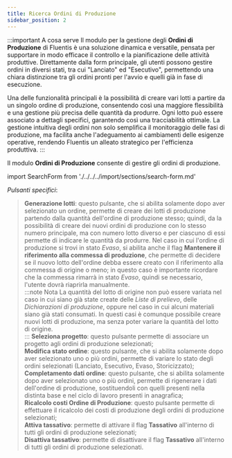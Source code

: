 ```yaml
---
title: Ricerca Ordini di Produzione
sidebar_position: 2
---
```


:::important A cosa serve
Il modulo per la gestione degli **Ordini di Produzione** di Fluentis è una soluzione dinamica e versatile, pensata per supportare in modo efficace il controllo e la pianificazione delle attività produttive. Direttamente dalla form principale, gli utenti possono gestire ordini in diversi stati, tra cui "Lanciato" ed "Esecutivo", permettendo una chiara distinzione tra gli ordini pronti per l'avvio e quelli già in fase di esecuzione.

Una delle funzionalità principali è la possibilità di creare vari lotti a partire da un singolo ordine di produzione, consentendo così una maggiore flessibilità e una gestione più precisa delle quantità da produrre. Ogni lotto può essere associato a dettagli specifici, garantendo così una tracciabilità ottimale. La gestione intuitiva degli ordini non solo semplifica il monitoraggio delle fasi di produzione, ma facilita anche l'adeguamento ai cambiamenti delle esigenze operative, rendendo Fluentis un alleato strategico per l'efficienza produttiva.
:::

Il modulo **Ordini di Produzione** consente di gestire gli ordini di produzione.

import SearchForm from './../../../import/sections/search-form.md'

<SearchForm />

*Pulsanti specifici*:

> **Generazione lotti**: questo pulsante, che si abilita solamente dopo aver selezionato un ordine, permette di creare dei lotti di produzione partendo dalla quantità dell'ordine di produzione stesso; quindi, da la possibilità di creare dei nuovi ordini di produzione con lo stesso numero principale, ma con numero lotto diverso e per ciascuno di essi permette di indicare le quantità da produrre. Nel caso in cui l'ordine di produzione si trovi in stato *Evaso*, si abilita anche il flag **Mantenere il riferimento alla commessa di produzione**, che permette di decidere se il nuovo lotto dell'ordine debba essere creato con il riferimento alla commessa di origine o meno; in questo caso è importante ricordare che la commessa rimarrà in stato *Evaso*, quindi se necessario, l'utente dovrà riaprirla manualmente.     
:::note Nota
La quantità del lotto di origine non può essere variata nel caso in cui siano già state create delle *Liste di prelievo*, delle *Dichiarazioni di produzione*, oppure nel caso in cui alcuni materiali siano già stati consumati. In questi casi è comunque possibile creare nuovi lotti di produzione, ma senza poter variare la quantità del lotto di origine.          
:::
> **Seleziona progetto**: questo pulsante permette di associare un progetto agli ordini di produzione selezionati;    
> **Modifica stato ordine**: questo pulsante, che si abilita solamente dopo aver selezionato uno o più ordini, permette di variare lo stato degli ordini selezionati (Lanciato, Esecutivo, Evaso, Storicizzato);     
> **Completamento dati ordine**: questo pulsante, che si abilita solamente dopo aver selezionato uno o più ordini, permette di rigenerare i dati dell'ordine di produzione, sostituendoli con quelli presenti nella distinta base e nel ciclo di lavoro presenti in anagrafica;    
> **Ricalcolo costi Ordine di Produzione**: questo pulsante permette di effettuare il ricalcolo dei costi di produzione degli ordini di produzione selezionati;            
> **Attiva tassativo**: permette di attivare il flag **Tassativo** all'interno di tutti gli ordini di produzione selezionati;       
> **Disattiva tassativo**: permette di disattivare il flag **Tassativo** all'interno di tutti gli ordini di produzione selezionati. 
         




